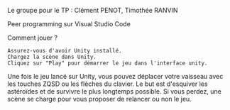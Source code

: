 Le groupe pour le TP : Clément PENOT, Timothée RANVIN

Peer programming sur Visual Studio Code

Comment jouer ?

    Assurez-vous d'avoir Unity installé.
    Chargez la scène dans Unity.
    Cliquez sur "Play" pour démarrer le jeu dans l'interface unity.

Une fois le jeu lancé sur Unity, vous pouvez déplacer votre vaisseau avec les touches ZQSD ou les flèches du clavier. Le but est d'esquiver les astéroïdes et de survivre le plus longtemps possible. Si vous perdez, une scène se charge pour vous proposer de relancer ou non le jeu.
